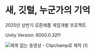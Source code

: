 # 새, 깃털, 누군가의 기억
2025년 상반기 로튼애플 게임개발 프로젝트

Unity Version: 6000.0.32f1

![제목 없는 동영상 - Clipchamp로 제작 (1)](https://github.com/user-attachments/assets/8256335b-2657-48fb-990d-b5e1ee7b04a7)
